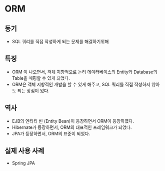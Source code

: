 # ORM

## 동기

* SQL 쿼리를 직접 작성하게 되는 문제를 해결하기위해

## 특징

* ORM 이 나오면서, 객체 지향적으로 논리 데이터베이스의 Entity와 Database의 Table을 매핑할 수 있게 되었다.
* ORM은 객체 지향적인 개발을 할 수 있게 해주고, SQL 쿼리를 직접 작성하지 않아도 되는 장점이 있다.

## 역사

* EJB의 엔티티 빈 (Entity Bean)이 등장하면서 ORM이 등장하였다.
* Hibernate가 등장하면서, ORM의 대표적인 프레임워크가 되었다.
* JPA가 등장하면서, ORM의 표준이 되었다.

## 실제 사용 사례

* Spring JPA
